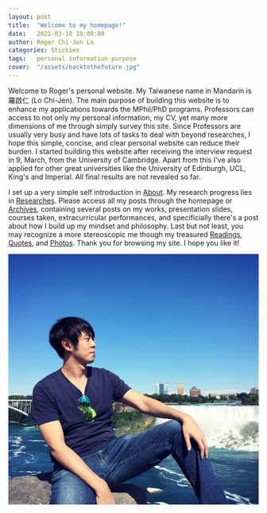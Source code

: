 ```yaml
---
layout: post
title:  "Welcome to my homepage!"
date:   2021-03-18 10:00:00
author: Roger Chi-Jen Lo
categories: Stickies
tags:	personal information purpose
cover:  "/assets/backtothefuture.jpg"
---
```


Welcome to Roger's personal website. My Taiwanese name in Mandarin is 羅啟仁 (Lo Chi-Jen). The main purpose of building this website is to enhance my applications towards the MPhil/PhD programs. Professors can access to not only my personal information, my CV, yet many more dimensions of me through simply survey this site. Since Professors are usually very busy and have lots of tasks to deal with beyond researches, I hope this simple, concise, and clear personal website can reduce their burden. I started building this website after receiving the interview request in 9, March, from the University of Cambridge. Apart from this I've also applied for other great universities like the University of Edinburgh, UCL, King's and Imperial. All final results are not revealed so far.

I set up a very simple self introduction in [About]. My research progress lies in [Researches]. Please access all my posts through the homepage or [Archives], containing several posts on my works, presentation slides, courses taken, extracurricular performances, and specificially there's a post about how I build up my mindset and philosophy. Last but not least, you may recognize a more stereoscopic me though my treasured [Readings], [Quotes], and [Photos]. Thank you for browsing my site. I hope you like it!

<a href="/assets/niagarafalls.jpg" data-lightbox="falcon9-large" data-title="Profile photo taken at Niagara Falls, Canada, at 2018">
  <img src="/assets/niagarafalls.jpg" title="Profile photo taken at Niagara Falls, Canada, at 2018">
</a>

[About]: https://rogerlo47.github.io/about/
[Archives]: https://rogerlo47.github.io/archives/
[Researches]: https://rogerlo47.github.io/researches/
[Readings]: https://rogerlo47.github.io/readings/
[Quotes]: https://rogerlo47.github.io/quotes/
[Photos]: https://rogerlo47.github.io/photos/
